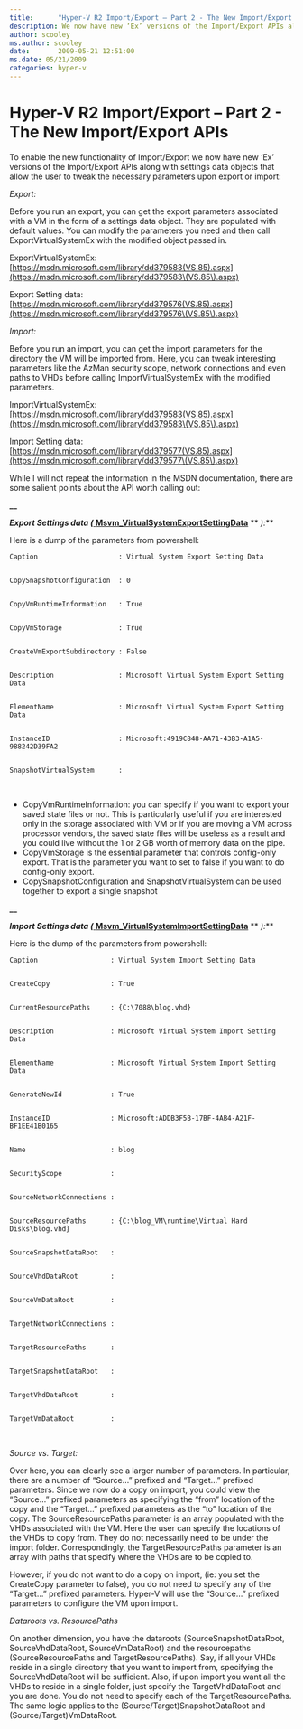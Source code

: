 ```yaml
---
title:      "Hyper-V R2 Import/Export – Part 2 - The New Import/Export APIs"
description: We now have new ‘Ex’ versions of the Import/Export APIs along with settings data objects that allow the user to tweak the necessary parameters upon export or import.
author: scooley
ms.author: scooley
date:       2009-05-21 12:51:00
ms.date: 05/21/2009
categories: hyper-v
---
```

# Hyper-V R2 Import/Export – Part 2 - The New Import/Export APIs

To enable the new functionality of Import/Export we now have new ‘Ex’ versions of the Import/Export APIs along with settings data objects that allow the user to tweak the necessary parameters upon export or import:

_Export:_

Before you run an export, you can get the export parameters associated with a VM in the form of a settings data object. They are populated with default values. You can modify the parameters you need and then call ExportVirtualSystemEx with the modified object passed in.

ExportVirtualSystemEx: [https://msdn.microsoft.com/library/dd379583(VS.85).aspx](https://msdn.microsoft.com/library/dd379583\(VS.85\).aspx)

Export Setting data: [https://msdn.microsoft.com/library/dd379576(VS.85).aspx](https://msdn.microsoft.com/library/dd379576\(VS.85\).aspx)

_Import:_

Before you run an import, you can get the import parameters for the directory the VM will be imported from. Here, you can tweak interesting parameters like the AzMan security scope, network connections and even paths to VHDs before calling ImportVirtualSystemEx with the modified parameters.

ImportVirtualSystemEx: [https://msdn.microsoft.com/library/dd379583(VS.85).aspx](https://msdn.microsoft.com/library/dd379583\(VS.85\).aspx)

Import Setting data: [https://msdn.microsoft.com/library/dd379577(VS.85).aspx](https://msdn.microsoft.com/library/dd379577\(VS.85\).aspx)

While I will not repeat the information in the MSDN documentation, there are some salient points about the API worth calling out:

**__**

**_Export Settings data (_**[ **Msvm_VirtualSystemExportSettingData**](https://msdn.microsoft.com/library/dd379576\(VS.85\).aspx) ** _):_**

Here is a dump of the parameters from powershell:
    
```
Caption                    : Virtual System Export Setting Data
    
    
CopySnapshotConfiguration  : 0
    
    
CopyVmRuntimeInformation   : True
    
    
CopyVmStorage              : True
    
    
CreateVmExportSubdirectory : False
    
    
Description                : Microsoft Virtual System Export Setting Data
    
    
ElementName                : Microsoft Virtual System Export Setting Data
    
    
InstanceID                 : Microsoft:4919C848-AA71-43B3-A1A5-988242D39FA2
    
    
SnapshotVirtualSystem      :
```

 

  * CopyVmRuntimeInformation: you can specify if you want to export your saved state files or not. This is particularly useful if you are interested only in the storage associated with VM or if you are moving a VM across processor vendors, the saved state files will be useless as a result and you could live without the 1 or 2 GB worth of memory data on the pipe. 
  * CopyVmStorage is the essential parameter that controls config-only export. That is the parameter you want to set to false if you want to do config-only export. 
  * CopySnapshotConfiguration and SnapshotVirtualSystem can be used together to export a single snapshot 



**__**

**_Import Settings data (_**[ **Msvm_VirtualSystemImportSettingData**](https://msdn.microsoft.com/library/dd379577\(VS.85\).aspx) ** _):_**

Here is the dump of the parameters from powershell: 
    
```
Caption                  : Virtual System Import Setting Data
    
    
CreateCopy               : True
    
    
CurrentResourcePaths     : {C:\7088\blog.vhd}
    
    
Description              : Microsoft Virtual System Import Setting Data
    
    
ElementName              : Microsoft Virtual System Import Setting Data
    
    
GenerateNewId            : True
    
    
InstanceID               : Microsoft:ADDB3F5B-17BF-4AB4-A21F-BF1EE41B0165
    
    
Name                     : blog
    
    
SecurityScope            :
    
    
SourceNetworkConnections :
    
    
SourceResourcePaths      : {C:\blog_VM\runtime\Virtual Hard Disks\blog.vhd}
    
    
SourceSnapshotDataRoot   :
    
    
SourceVhdDataRoot        :
    
    
SourceVmDataRoot         :
    
    
TargetNetworkConnections :
    
    
TargetResourcePaths      :
    
    
TargetSnapshotDataRoot   :
    
    
TargetVhdDataRoot        :
    
    
TargetVmDataRoot         :
```
  

_Source vs. Target:_

Over here, you can clearly see a larger number of parameters. In particular, there are a number of “Source…” prefixed and “Target...” prefixed parameters. Since we now do a copy on import, you could view the “Source…” prefixed parameters as specifying the “from” location of the copy and the “Target…” prefixed parameters as the “to” location of the copy. The SourceResourcePaths parameter is an array populated with the VHDs associated with the VM. Here the user can specify the locations of the VHDs to copy from. They do not necessarily need to be under the import folder. Correspondingly, the TargetResourcePaths parameter is an array with paths that specify where the VHDs are to be copied to.

However, if you do not want to do a copy on import, (ie: you set the CreateCopy parameter to false), you do not need to specify any of the “Target…” prefixed parameters. Hyper-V will use the “Source…” prefixed parameters to configure the VM upon import.

_Dataroots vs. ResourcePaths_

On another dimension, you have the dataroots (SourceSnapshotDataRoot, SourceVhdDataRoot, SourceVmDataRoot) and the resourcepaths (SourceResourcePaths and TargetResourcePaths). Say, if all your VHDs reside in a single directory that you want to import from, specifying the SourceVhdDataRoot will be sufficient. Also, if upon import you want all the VHDs to reside in a single folder, just specify the TargetVhdDataRoot and you are done. You do not need to specify each of the TargetResourcePaths. The same logic applies to the (Source/Target)SnapshotDataRoot and (Source/Target)VmDataRoot.
